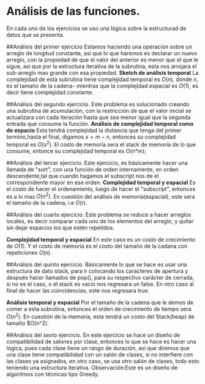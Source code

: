 # Análisis de las funciones.

En cada uno de los ejercicios se uso una lógica sobre la estructurad de datos que se presenta.

##Análisis del primer ejercicio
Estamos haciendo una operación sobre un arreglo de longitud constante, así que lo que haremos
es declarar un nuevo arreglo, con la propiedad de que el valor del
anterior es menor que el que le sigue, así que por la estructura iterativa de la subrutina, esta nos arrojara el sub-arreglo mas grande con esa propiedad.
**Sketch de análisis temporal**
La complejidad de esta subrutina tiene complejidad temporal es $O(n)$, donde $n$, es el tamaño de la cadena- mientras que la complejidad espacial es $O(1)$, es decir tiene complejidad constante.

##Análisis del segundo ejercicio.
Este problema es solucionado creando una subrutina de acumulación, con la restricción de que el valor inicial se actualizara con cada iteración hasta que sea menor igual que la segunda entrada que consume la función.
**Análisis de complejidad temporal como de espacio**
Esta tendrá complejidad la distancia que tenga del primer termino,hasta el final, digamos
$s=m-n$, entonces su complejidad temporal es $O(s^2)$.
El costo de memoria sera el  stack de memoria de lo que consume, entonce su complejidad temporal es O(n*m);

##Análisis del tercer ejercicio.
Este ejercicio, es básicamente hacer una llamada de "sort", con una función de orden internamente,
en orden descendente,tal que cuando hagamos el subscript nos de el correspondiente mayor en ese orden.
**Complejidad temporal y espacial**
Es el costo de hacer el ordenamiento, luego de hacer el "subscript", entonces es a lo mas $O(n^2)$.
En cuestión del análisis de memoria(espacial), este sera el tamaño de la cadena, i.e $O(r)$.



##Análisis del cuarto ejercicio.
Este problema se reduce a hacer arreglos locales, es decir comparar cada uno de los elementos del arreglo, y quitar sin dejar espacios los que estén repetidos.

**Complejidad temporal y espacial**
En este caso es un costo de crecimiento de $O(1)$.
Y el costo de memoria es el costo del tamaño de la cadana con repeticiones $O(n)$.

##Análisis del quinto ejercicio.
Básicamente lo que se hace es usar una estructura de dato stack, para ir colocando los caracteres de apertura y después hacer llamados de pop(), para su respectivo carácter de cerrada, si no es el caso, o el stack es vació nos regresara un false.
En otro caso al final de hacer las coincidencias, este nos regresara true.

**Análisis temporal y espacial**
Por el tamaño de la cadena que le demos de comer a esta subrutina, entonces el orden de crecimiento de tiempo sera $O(n^2)$.
En cuestión de la memoria, esta tendrá un costo del Stack(heap) de tamaño $O(n^2).



##Análisis del sexto ejercicio.
En este ejercicio se hace un diseño de compatibilidad de salones por clase, entonces lo que se hace es hacer una lógica,
pues cada clase tiene un rango de duración, así que diremos que una clase tiene compatibilidad con un salón de clases, si no interfiere con las clases ya asignados, en otro caso, se usa otro salón de clases, todo esto teniendo una estructura iterativa.
Observación:Este es un diseño de algoritmos con técnicas tipo Greedy.
